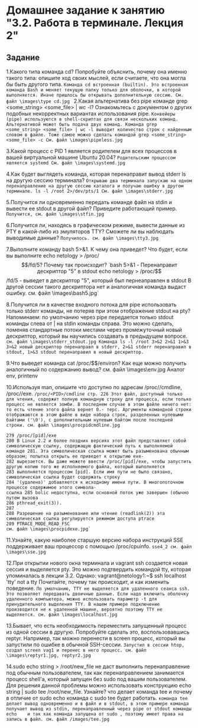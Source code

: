 # Домашнее задание к занятию "3.2. Работа в терминале. Лекция 2"

## Задание

1.Какого типа команда cd? Попробуйте объяснить, почему она именно такого типа: опишите ход своих мыслей, если считаете, что она могла бы быть другого типа.
    `Команда cd встроенная (builtin). Это встроенная команда Bash и меняет текущую папку только для оболочки, в которой выполняется. Иначе пришлось бы открывать дополнительную сессию.
    См. файл \images\type cd.jpg
`
2.Какая альтернатива без pipe команде grep <some_string> <some_file> | wc -l?
Ознакомьтесь с документом о других подобных некорректных вариантах использования pipe.
    `Конвейеры (pipe) используются в shell-скриптах для связи нескольких команд. Альтернативой может быть подача двух команд.
    Команда grep <some_string> <some_file> | wc -l выводит количество строк с найденным словом в файле. Тоже самое можно сделать командой grep <some_string> <some_file> -с
    См. файл \images\pipeless.jpg`

3.Какой процесс с PID 1 является родителем для всех процессов в вашей виртуальной машине Ubuntu 20.04?
    `Родительским процессом является systemd
    См. файл \images\systemd.jpg`

4.Как будет выглядеть команда, которая перенаправит вывод stderr ls на другую сессию терминала?
    `Открываю два терминала запускаю на одном перенаправление на другую сессию каталога и получаю ошибку в другом терминале.
    ls -l /root 2>/dev/pts/1
    См. файл \images\stderr.jpg`

5.Получится ли одновременно передать команде файл на stdin и вывести ее stdout в другой файл? Приведите работающий пример.
    `Получится, см. файл \images\stfin.jpg`

6.Получится ли, находясь в графическом режиме, вывести данные из PTY в какой-либо из эмуляторов TTY? Сможете ли вы наблюдать выводимые данные?
    `Получилось. см. файл \images\tty3.jpg`

7.Выполните команду bash 5>&1. К чему она приведет? Что будет, если вы выполните echo netology > /proc/$$/fd/5? Почему так происходит?
    `bash 5>&1 - Перенаправит дескриптор "5" в stdout
    echo netology > /proc/$$/fd/5 - выведет в дескриптор "5", который был пернеаправлен в stdout
    В другой сессии такого дескриптора нет и аналогичная команда выдаст ошибку.
    см. файл \images\bash5.jpg`

8.Получится ли в качестве входного потока для pipe использовать только stderr команды, не потеряв при этом отображение stdout на pty?
Напоминаем: по умолчанию через pipe передается только stdout команды слева от | на stdin команды справа. Это можно сделать, поменяв стандартные потоки местами через промежуточный новый дескриптор, который вы научились создавать в предыдущем вопросе.
    `см. файл \images\stderr_stdout.jpg
    Команда ls -l /root 3>&2 2>&1 1>&3
    3>&2 новый дескриптор перенаправл в stderr, 2>&1 stderr перенаправил в stdout, 1>&3 stdout перенаправил в новый дескриптор.`

9.Что выведет команда cat /proc/$$/environ? Как еще можно получить аналогичный по содержанию вывод?
    см. файл \images\env.jpg
    Аналог env, printenv

10.Используя man, опишите что доступно по адресам /proc/<PID>/cmdline, /proc/<PID>/exe.
    `/proc/<PID>/cmdline
    стр. 226 Этот файл, доступный только для чтения, содержит полную командную строку для процесса, если только процесс не является зомби.
    В последнем случае в этом файле ничего нет: то есть чтение этого файла вернет 0.‐
    терс. Аргументы командной строки отображаются в этом файле в виде набора строк, разделенных нулевыми байтами
    ('\0'), с дополнительным нулевым байтом после последней строки.
    см. файл \images\procpidcmdline.jpg`
    
    279 /proc/[pid]/exe
    280 В Linux 2.2 и более поздних версиях этот файл представляет собой символическую ссылку, содержащую фактический путь к выполняемой
    команде 281. Эта символическая ссылка может быть разыменована обычным образом; попытка открыть ее приведет к открытию exe‐
    282 вырезается. Вы даже можете ввести /proc/[pid]/exe, чтобы запустить другую копию того же исполняемого файла, который выполняется
    283 выполняется процессом [pid]. Если имя пути не было связано, символическая ссылка будет содержать строку
    284 '(удалено)' добавляется к исходному имени пути. В многопоточном процессе содержимое этого символа‐
    ссылка 285 bolic недоступна, если основной поток уже завершен (обычно путем вызова
    286 pthread_exit(3)).
    287
    288 Разрешение на разыменование или чтение (readlink(2)) эта символическая ссылка регулируется режимом доступа ptrace
    289 PTRACE_MODE_READ_FSC
    см. файл \images\procpidexe.jpg`

11.Узнайте, какую наиболее старшую версию набора инструкций SSE поддерживает ваш процессор с помощью /proc/cpuinfo.
    `sse4_2 см. файл \images\sse.jpg`

12.При открытии нового окна терминала и vagrant ssh создается новая сессия и выделяется pty.
Это можно подтвердить командой tty, которая упоминалась в лекции 3.2.
Однако:
vagrant@netology1:~$ ssh localhost 'tty'
not a tty
Почитайте, почему так происходит, и как изменить поведение.
    `По умолчанию, TTY не выделяется для удаленного сеанса ssh. Это позволяет передавать двоичные данные.
    Если надо включить оболочку удаленного компьютера, можно использовать параметр -t для принудительного выделения TTY.
    В нашем примере подключение производится не к удаленной машине, вероятно поэтому TTY не выделяется.
    см. файл \images\localhost.jpg`

13.Бывает, что есть необходимость переместить запущенный процесс из одной сессии в другую. Попробуйте сделать это, воспользовавшись reptyr. Например, так можно перенести в screen процесс, который вы запустили по ошибке в обычной SSH-сессии.
    `Запустил в сессии htop, создал screen vag1 и перенес в него процесс.
    см. файл \images\reptyr1.jpg, reptyr2.jpg`
    
14.sudo echo string > /root/new_file не даст выполнить перенаправление под обычным пользователем, так как перенаправлением занимается процесс shell'а, который запущен без sudo под вашим пользователем. Для решения данной проблемы можно использовать конструкцию echo string | sudo tee /root/new_file. Узнайте? что делает команда tee и почему в отличие от sudo echo команда с sudo tee будет работать.
    `команда tee делает вывод одновременно и в файл и в stdout, в этом примере команда получает вывод из stdin, перенаправленный через pipe от stdout команды echo    и так как команда запущена от sudo , поэтому имеет права на запись в файл.
    см. файл /images/tee.jpg`
    